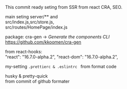 
This commit ready seting from SSR from react CRA, SEO.


  main seting server/** and <br/> src/index.js,src/store.js, <br/> src/routes/HomePage/index.js

 package:
  cra-gen -> <i>Generate the components CLI</i>
      https://github.com/kkoomen/cra-gen

from react-hooks: <br/>
    "react": "16.7.0-alpha.2",
    "react-dom": "16.7.0-alpha.2",

my-setting <code>.prettierc & .eslintrc </code> from format code

husky & pretty-quick <br/>
from commit of github formater
